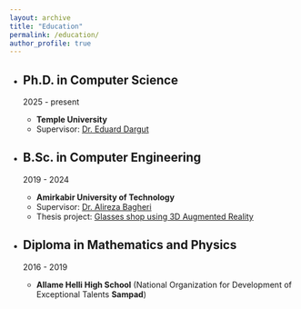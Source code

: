 ```yaml
---
layout: archive
title: "Education"
permalink: /education/
author_profile: true
---
```


- ## Ph.D. in Computer Science 
    2025 - present
    - **Temple University**
    - Supervisor: [Dr. Eduard Dargut](https://scholar.google.com/citations?user=bEpmUQ0AAAAJ&hl=en)


- ## B.Sc. in Computer Engineering
    2019 - 2024
    - **Amirkabir University of Technology**
    - Supervisor: [Dr. Alireza Bagheri](https://scholar.google.com/citations?user=MYvL3dMAAAAJ&hl=en)
    - Thesis project: [Glasses shop using 3D Augmented Reality](https://github.com/salinaria/gaboor-optic)
    
- ## Diploma in Mathematics and Physics
    2016 - 2019
    - **Allame Helli High School** (National Organization for Development of Exceptional Talents **Sampad**)
